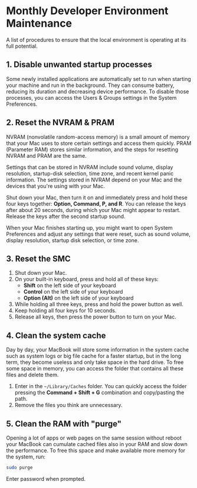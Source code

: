 # Monthly Developer Environment Maintenance

A list of procedures to ensure that the local environment is operating at its full potential.

## 1. Disable unwanted startup processes

Some newly installed applications are automatically set to run when starting your machine and run in the background. They can consume battery, reducing its duration and decreasing device performance. To disable those processes, you can access the Users & Groups settings in the System Preferences.

## 2. Reset the NVRAM & PRAM

NVRAM (nonvolatile random-access memory) is a small amount of memory that your Mac uses to store certain settings and access them quickly. PRAM (Parameter RAM) stores similar information, and the steps for resetting NVRAM and PRAM are the same.

Settings that can be stored in NVRAM include sound volume, display resolution, startup-disk selection, time zone, and recent kernel panic information. The settings stored in NVRAM depend on your Mac and the devices that you're using with your Mac.

Shut down your Mac, then turn it on and immediately press and hold these four keys together: **Option, Command, P, and R**. You can release the keys after about 20 seconds, during which your Mac might appear to restart. Release the keys after the second startup sound.

When your Mac finishes starting up, you might want to open System Preferences and adjust any settings that were reset, such as sound volume, display resolution, startup disk selection, or time zone.

## 3. Reset the SMC

1. Shut down your Mac.
2. On your built-in keyboard, press and hold all of these keys:
    - **Shift**  on the left side of your keyboard
    - **Control**  on the left side of your keyboard
    - **Option (Alt)**  on the left side of your keyboard
3. While holding all three keys, press and hold the power button as well.
4. Keep holding all four keys for 10 seconds.
5. Release all keys, then press the power button to turn on your Mac.

## 4. Clean the system cache

Day by day, your MacBook will store some information in the system cache such as system logs or big file cache for a faster startup, but in the long term, they become useless and only take space in the hard drive. To free some space in memory, you can access the folder that contains all these files and delete them.

1. Enter in the `~/Library/Caches` folder. You can quickly access the folder pressing the **Command + Shift + G** combination and copy/pasting the path.
2. Remove the files you think are unnecessary.

## 5. Clean the RAM with "purge"

Opening a lot of apps or web pages on the same session without reboot your MacBook can cumulate cached files also in your RAM and slow down the performance. To free this space and make available more memory for the system, run:

```sh
sudo purge
```
Enter password when prompted.